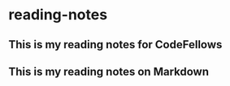# reading-notes
## This is my reading notes for CodeFellows
## This is my reading notes on Markdown

